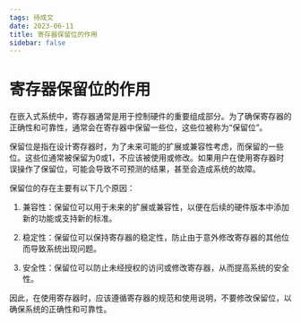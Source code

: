 ```yaml
---
tags: 待成文
date: 2023-06-11
title: 寄存器保留位的作用
sidebar: false
---
```

# 寄存器保留位的作用

在嵌入式系统中，寄存器通常是用于控制硬件的重要组成部分。为了确保寄存器的正确性和可靠性，通常会在寄存器中保留一些位，这些位被称为“保留位”。

保留位是指在设计寄存器时，为了未来可能的扩展或兼容性考虑，而保留的一些位。这些位通常被保留为0或1，不应该被使用或修改。如果用户在使用寄存器时误操作了保留位，可能会导致不可预测的结果，甚至会造成系统的故障。

保留位的存在主要有以下几个原因：

1. 兼容性：保留位可以用于未来的扩展或兼容性，以便在后续的硬件版本中添加新的功能或支持新的标准。
    
2. 稳定性：保留位可以保持寄存器的稳定性，防止由于意外修改寄存器的其他位而导致系统出现问题。
    
3. 安全性：保留位可以防止未经授权的访问或修改寄存器，从而提高系统的安全性。
    

因此，在使用寄存器时，应该遵循寄存器的规范和使用说明，不要修改保留位，以确保系统的正确性和可靠性。